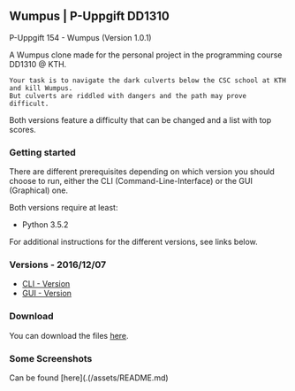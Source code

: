 ## Wumpus | P-Uppgift DD1310
P-Uppgift 154 - Wumpus (Version 1.0.1)

A Wumpus clone made for the personal project in the programming course DD1310 @ KTH.

```
Your task is to navigate the dark culverts below the CSC school at KTH and kill Wumpus.
But culverts are riddled with dangers and the path may prove difficult.
```

Both versions feature a difficulty that can be changed and a list with top scores.

### Getting started

There are different prerequisites depending on which version you should choose to run,
either the CLI (Command-Line-Interface) or the GUI (Graphical) one.

Both versions require at least:
- Python 3.5.2

For additional instructions for the different versions, see links below.

### Versions - 2016/12/07
* [CLI - Version](./Wumpus_GUI/README.md)
* [GUI - Version](./Wumpus_CLI/README.md)

### Download
You can download the files [here](https://codeload.github.com/FromWolves/DD1310/zip/master?token=AVfDSwk35l7k6bQI1-i05ZXsEkbi5S8Gks5acI9qwA==).


### Some Screenshots
Can be found [here](.(/assets/README.md)

